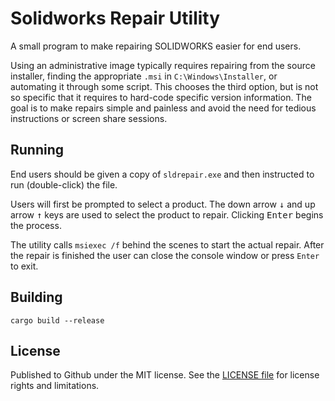 # Solidworks Repair Utility

A small program to make repairing SOLIDWORKS easier for end users.

Using an administrative image typically requires repairing from the source installer, finding the appropriate `.msi` in `C:\Windows\Installer`, or automating it through some script. This chooses the third option, but is not so specific that it requires to hard-code specific version information. The goal is to make repairs simple and painless and avoid the need for tedious instructions or screen share sessions.


## Running

End users should be given a copy of `sldrepair.exe` and then instructed to run (double-click) the file.

Users will first be prompted to select a product. The down arrow <kbd>&downarrow;</kbd> and up arrow <kbd>&uparrow;</kbd> keys are used to select the product to repair. Clicking <kbd>Enter</kbd> begins the process. 

The utility calls `msiexec /f` behind the scenes to start the actual repair. After the repair is finished the user can close the console window or press `Enter` to exit.


## Building

`cargo build --release`


## License

Published to Github under the MIT license. See the [LICENSE file](./LICENSE.txt) for license rights and limitations.
